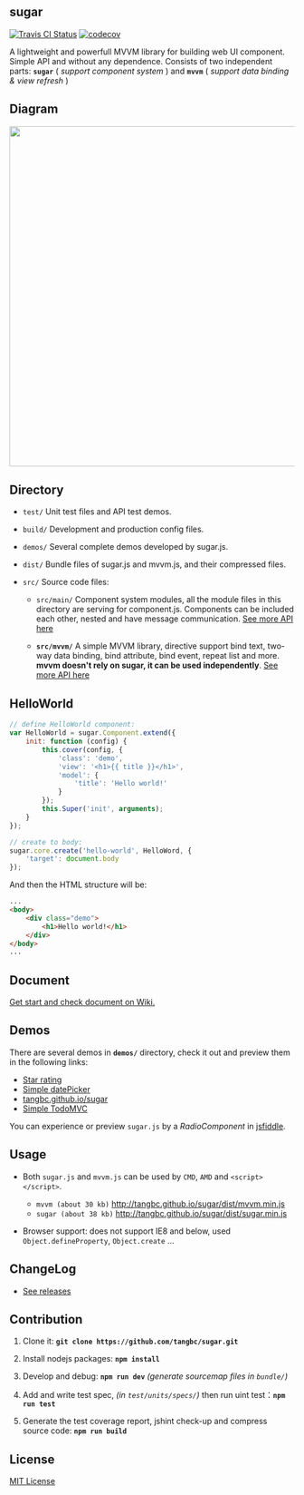## sugar

[![Travis CI Status](https://travis-ci.org/tangbc/sugar.svg?branch=master)](https://travis-ci.org/tangbc/sugar)
[![codecov](https://codecov.io/gh/tangbc/sugar/branch/master/graph/badge.svg)](https://codecov.io/gh/tangbc/sugar)


A lightweight and powerfull MVVM library for building web UI component. Simple API and without any dependence.
Consists of two independent parts: **`sugar`** ( *support component system* ) and **`mvvm`** ( *support data binding & view refresh* )


## Diagram

<img src="http://7xodrz.com1.z0.glb.clouddn.com/sugar-constructor-en" width="600">


## Directory

* `test/` Unit test files and API test demos.

* `build/` Development and production config files.

* `demos/` Several complete demos developed by sugar.js.

* `dist/` Bundle files of sugar.js and mvvm.js, and their compressed files.

* `src/` Source code files:

	* `src/main/` Component system modules, all the module files in this directory are serving for component.js. Components can be included each other, nested and have message communication. [See more API here](https://github.com/tangbc/sugar/wiki/API)

	* **`src/mvvm/`** A simple MVVM library, directive support bind text, two-way data binding, bind attribute, bind event, repeat list and more. **mvvm doesn't rely on sugar, it can be used independently**. [See more API here](https://github.com/tangbc/sugar/wiki/MVVM)


## HelloWorld
```javascript
// define HelloWorld component:
var HelloWorld = sugar.Component.extend({
	init: function (config) {
		this.cover(config, {
			'class': 'demo',
			'view': '<h1>{{ title }}</h1>',
			'model': {
				'title': 'Hello world!'
			}
		});
		this.Super('init', arguments);
	}
});

// create to body:
sugar.core.create('hello-world', HelloWord, {
	'target': document.body
});
```
And then the HTML structure will be:
```html
...
<body>
	<div class="demo">
		<h1>Hello world!</h1>
	</div>
</body>
...
```


## Document

[Get start and check document on Wiki.](https://github.com/tangbc/sugar/wiki)


## Demos

There are several demos in **`demos/`** directory, check it out and preview them in the following links:

* [Star rating](http://tangbc.github.io/sugar/demos/star)
* [Simple datePicker](http://tangbc.github.io/sugar/demos/date)
* [tangbc.github.io/sugar](http://tangbc.github.io/sugar)
* [Simple TodoMVC](http://tangbc.github.io/sugar/demos/todoMVC)

You can experience or preview `sugar.js` by a *RadioComponent* in [jsfiddle](https://jsfiddle.net/tangbc/may7jzb4/6/).


## Usage

* Both `sugar.js` and `mvvm.js` can be used by `CMD`, `AMD` and `<script></script>`.
	* `mvvm (about 30 kb)` http://tangbc.github.io/sugar/dist/mvvm.min.js
	* `sugar (about 38 kb)` http://tangbc.github.io/sugar/dist/sugar.min.js

* Browser support: does not support IE8 and below, used `Object.defineProperty`, `Object.create` ...


## ChangeLog

* [See releases](https://github.com/tangbc/sugar/releases)


## Contribution

1. Clone it: **`git clone https://github.com/tangbc/sugar.git`**

2. Install nodejs packages: **`npm install`**

3. Develop and debug: **`npm run dev`** *(generate sourcemap files in `bundle/`)*

4. Add and write test spec, *(in `test/units/specs/`)* then run uint test：**`npm run test`**

5. Generate the test coverage report, jshint check-up and compress source code: **`npm run build`**


## License

[MIT License](https://github.com/tangbc/sugar/blob/master/LICENSE)